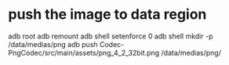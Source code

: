 # push the image to data region
adb root
adb remount
adb shell setenforce 0
adb shell mkdir -p /data/medias/png
adb push Codec-PngCodec/src/main/assets/png_4_2_32bit.png /data/medias/png/
